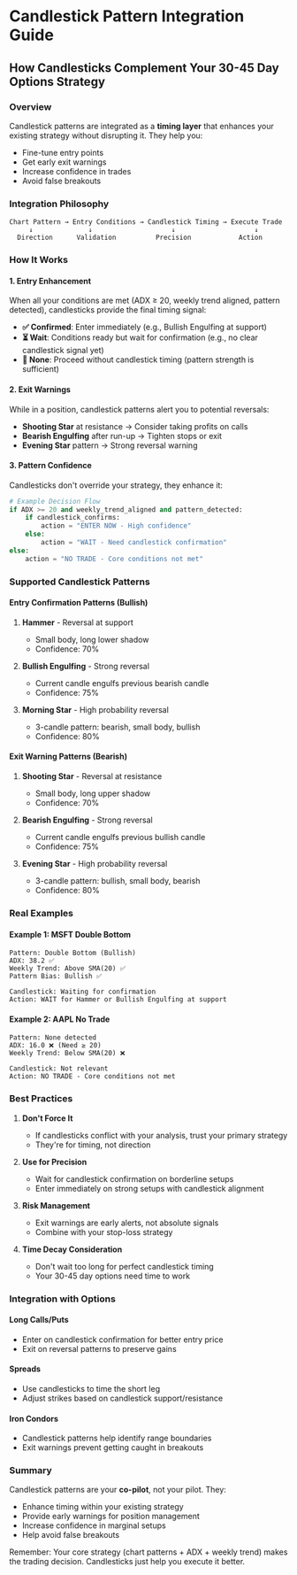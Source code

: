 # Candlestick Pattern Integration Guide

## How Candlesticks Complement Your 30-45 Day Options Strategy

### Overview
Candlestick patterns are integrated as a **timing layer** that enhances your existing strategy without disrupting it. They help you:
- Fine-tune entry points
- Get early exit warnings
- Increase confidence in trades
- Avoid false breakouts

### Integration Philosophy

```
Chart Pattern → Entry Conditions → Candlestick Timing → Execute Trade
     ↓              ↓                    ↓                    ↓
  Direction      Validation          Precision            Action
```

### How It Works

#### 1. **Entry Enhancement**
When all your conditions are met (ADX ≥ 20, weekly trend aligned, pattern detected), candlesticks provide the final timing signal:

- **✅ Confirmed**: Enter immediately (e.g., Bullish Engulfing at support)
- **⏳ Wait**: Conditions ready but wait for confirmation (e.g., no clear candlestick signal yet)
- **🚫 None**: Proceed without candlestick timing (pattern strength is sufficient)

#### 2. **Exit Warnings**
While in a position, candlestick patterns alert you to potential reversals:

- **Shooting Star** at resistance → Consider taking profits on calls
- **Bearish Engulfing** after run-up → Tighten stops or exit
- **Evening Star** pattern → Strong reversal warning

#### 3. **Pattern Confidence**
Candlesticks don't override your strategy, they enhance it:

```python
# Example Decision Flow
if ADX >= 20 and weekly_trend_aligned and pattern_detected:
    if candlestick_confirms:
        action = "ENTER NOW - High confidence"
    else:
        action = "WAIT - Need candlestick confirmation"
else:
    action = "NO TRADE - Core conditions not met"
```

### Supported Candlestick Patterns

#### Entry Confirmation Patterns (Bullish)
1. **Hammer** - Reversal at support
   - Small body, long lower shadow
   - Confidence: 70%
   
2. **Bullish Engulfing** - Strong reversal
   - Current candle engulfs previous bearish candle
   - Confidence: 75%
   
3. **Morning Star** - High probability reversal
   - 3-candle pattern: bearish, small body, bullish
   - Confidence: 80%

#### Exit Warning Patterns (Bearish)
1. **Shooting Star** - Reversal at resistance
   - Small body, long upper shadow
   - Confidence: 70%
   
2. **Bearish Engulfing** - Strong reversal
   - Current candle engulfs previous bullish candle
   - Confidence: 75%
   
3. **Evening Star** - High probability reversal
   - 3-candle pattern: bullish, small body, bearish
   - Confidence: 80%

### Real Examples

#### Example 1: MSFT Double Bottom
```
Pattern: Double Bottom (Bullish)
ADX: 38.2 ✅
Weekly Trend: Above SMA(20) ✅
Pattern Bias: Bullish ✅

Candlestick: Waiting for confirmation
Action: WAIT for Hammer or Bullish Engulfing at support
```

#### Example 2: AAPL No Trade
```
Pattern: None detected
ADX: 16.0 ❌ (Need ≥ 20)
Weekly Trend: Below SMA(20) ❌

Candlestick: Not relevant
Action: NO TRADE - Core conditions not met
```

### Best Practices

1. **Don't Force It**
   - If candlesticks conflict with your analysis, trust your primary strategy
   - They're for timing, not direction

2. **Use for Precision**
   - Wait for candlestick confirmation on borderline setups
   - Enter immediately on strong setups with candlestick alignment

3. **Risk Management**
   - Exit warnings are early alerts, not absolute signals
   - Combine with your stop-loss strategy

4. **Time Decay Consideration**
   - Don't wait too long for perfect candlestick timing
   - Your 30-45 day options need time to work

### Integration with Options

#### Long Calls/Puts
- Enter on candlestick confirmation for better entry price
- Exit on reversal patterns to preserve gains

#### Spreads
- Use candlesticks to time the short leg
- Adjust strikes based on candlestick support/resistance

#### Iron Condors
- Candlestick patterns help identify range boundaries
- Exit warnings prevent getting caught in breakouts

### Summary

Candlestick patterns are your **co-pilot**, not your pilot. They:
- Enhance timing within your existing strategy
- Provide early warnings for position management
- Increase confidence in marginal setups
- Help avoid false breakouts

Remember: Your core strategy (chart patterns + ADX + weekly trend) makes the trading decision. Candlesticks just help you execute it better. 